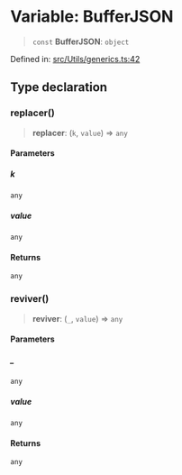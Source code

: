 # Variable: BufferJSON

> `const` **BufferJSON**: `object`

Defined in: [src/Utils/generics.ts:42](https://github.com/Fokusdotid/bail/blob/546bbbb35e652e95f45982a71bee62b2c682e4eb/src/Utils/generics.ts#L42)

## Type declaration

### replacer()

> **replacer**: (`k`, `value`) => `any`

#### Parameters

##### k

`any`

##### value

`any`

#### Returns

`any`

### reviver()

> **reviver**: (`_`, `value`) => `any`

#### Parameters

##### \_

`any`

##### value

`any`

#### Returns

`any`
